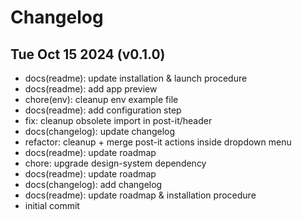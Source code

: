 # Changelog

## Tue Oct 15 2024 (v0.1.0)

- docs(readme): update installation & launch procedure
- docs(readme): add app preview
- chore(env): cleanup env example file
- docs(readme): add configuration step
- fix: cleanup obsolete import in post-it/header
- docs(changelog): update changelog
- refactor: cleanup + merge post-it actions inside dropdown menu
- docs(readme): update roadmap
- chore: upgrade design-system dependency
- docs(readme): update roadmap
- docs(changelog): add changelog
- docs(readme): update roadmap & installation procedure
- initial commit

